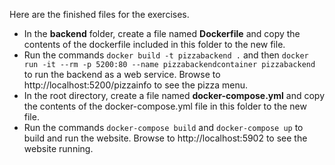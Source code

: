 Here are the finished files for the exercises.

- In the **backend** folder, create a file named **Dockerfile** and copy the contents of the dockerfile included in this folder to the new file.
- Run the commands `docker build -t pizzabackend .` and then `docker run -it --rm -p 5200:80 --name pizzabackendcontainer pizzabackend` to run the backend as a web service. Browse to http://localhost:5200/pizzainfo to see the pizza menu.
- In the root directory, create a file named **docker-compose.yml** and copy the contents of the docker-compose.yml file in this folder to the new file.
- Run the commands `docker-compose build` and `docker-compose up` to build and run the website. Browse to http://localhost:5902 to see the website running.